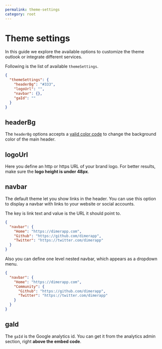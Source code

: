 ```yaml
---
permalink: theme-settings
category: root
---
```


# Theme settings
In this guide we explore the available options to customize the theme outlook or integrate different services.

Following is the list of available `themeSettings`.

```json
{
  "themeSettings": {
    "headerBg": "#333",
    "logoUrl": "",
    "navbar": {},
    "gaId": ""
  }
}
```

## headerBg
The `headerBg` options accepts a [valid color code](https://developer.mozilla.org/en-US/docs/Web/CSS/background-color) to change the background color of the main header.

## logoUrl
Here you define an http or https URL of your brand logo. For better results, make sure the **logo height is under 48px**.

## navbar
The default theme let you show links in the header. You can use this option to display a navbar with links to your website or social accounts.

The key is link text and value is the URL it should point to.

```json
{
  "navbar": {
    "Home": "https://dimerapp.com",
    "Github": "https://github.com/dimerapp",
    "Twitter": "https://twitter.com/dimerapp"
  }
}
```

Also you can define one level nested navbar, which appears as a dropdown menu.

```json
{
  "navbar": {
    "Home": "https://dimerapp.com",
    "Community": {
      "Github": "https://github.com/dimerapp",
      "Twitter": "https://twitter.com/dimerapp"
    }
  }
}
```

## gaId
The `gaId` is the Google analytics id. You can get it from the analytics admin section, right **above the embed code**.
